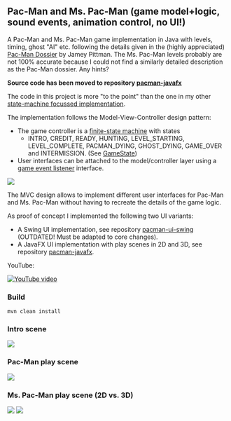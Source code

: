 ## Pac-Man and Ms. Pac-Man (game model+logic, sound events, animation control, no UI!)

A Pac-Man and Ms. Pac-Man game implementation in Java with levels, timing, ghost "AI" etc. following the details given in the (highly appreciated) [Pac-Man Dossier](https://pacman.holenet.info) by Jamey Pittman. The Ms. Pac-Man levels probably are not 100% accurate because I could not find a similarly detailed description as the Pac-Man dossier. Any hints? 

**Source code has been moved to repository [pacman-javafx](https://github.com/armin-reichert/pacman-javafx)**

The code in this project is more "to the point" than the one in my other [state-machine focussed implementation](https://github.com/armin-reichert/pacman).

The implementation follows the Model-View-Controller design pattern:
- The game controller is a [finite-state machine](https://github.com/armin-reichert/pacman-javafx/tree/main/pacman-core/src/main/java/de/amr/games/pacman/lib/Fsm.java) with states
  -  INTRO, CREDIT, READY, HUNTING, LEVEL_STARTING, LEVEL_COMPLETE, PACMAN_DYING, GHOST_DYING, GAME_OVER and INTERMISSION. (See [GameState](https://github.com/armin-reichert/pacman-javafx/tree/main/pacman-core/src/main/java/de/amr/games/pacman/controller/GameState.java))
- User interfaces can be attached to the model/controller layer using a [game event listener](https://github.com/armin-reichert/pacman-javafx/tree/main/pacman-core/src/main/java/de/amr/games/pacman/event/GameEventListener.java) interface.

<img src="doc/pacman-core-classes.png">

The MVC design allows to implement different user interfaces for Pac-Man and Ms. Pac-Man without having to recreate the details of the game logic. 

As proof of concept I implemented the following two UI variants: 
- A Swing UI implementation, see repository [pacman-ui-swing](https://github.com/armin-reichert/pacman-ui-swing) (OUTDATED! Must be adapted to core changes).
- A JavaFX UI implementation with play scenes in 2D and 3D, see repository [pacman-javafx](https://github.com/armin-reichert/pacman-javafx).

YouTube:

[![YouTube video](doc/thumbnail.jpg)](https://www.youtube.com/watch?v=t529vDUtCT0&t=125s)

### Build

`mvn clean install`

### Intro scene

<img src="doc/intro.png">

### Pac-Man play scene

<img src="doc/playing.png">

### Ms. Pac-Man play scene (2D vs. 3D)

<img src="doc/mspacman_playing.png">

<img src="doc/playscene3D.png">
